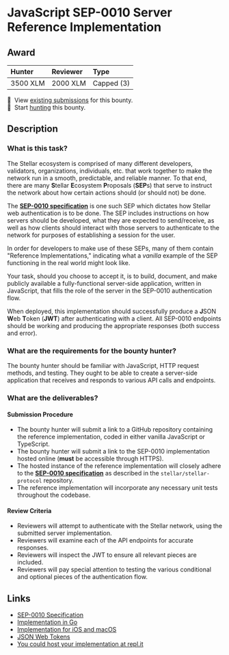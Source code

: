 # JavaScript SEP-0010 Server Reference Implementation

## Award

| Hunter | Reviewer | Type
| :- | :- | :-
| 3500 XLM | 2000 XLM | Capped (3)

[//]: # (make sure to replace the file-name placeholders `BOUNTY_FILE_NAME_NO_EXTENSION` and `BOUNTY_FILE_NAME_WITH_EXTENSION` in the next two lines with the actual bounty filename)
📜&nbsp; View [existing submissions](https://github.com/tyvdh/stellar-quest-bounties/issues?q=is%3Aissue+label%3Asep10-javascript-server) for this bounty. \
🔵&nbsp; Start [hunting](https://github.com/tyvdh/stellar-quest-bounties/issues/new?assignees=&labels=&template=begin-the-hunt.yml&link=https://github.com/tyvdh/stellar-quest-bounties/blob/main/bounties/level-2/sep10-javascript-server.md) this bounty.

## Description

### What is this task?

The Stellar ecosystem is comprised of many different developers, validators,
organizations, individuals, etc. that work together to make the network run in a
smooth, predictable, and reliable manner. To that end, there are many
**S**tellar **E**cosystem **P**roposals (**SEP**s) that serve to instruct the
network about how certain actions should (or should not) be done.

The **[SEP-0010 specification](https://github.com/stellar/stellar-protocol/blob/master/ecosystem/sep-0010.md)**
is one such SEP which dictates how Stellar web authentication is to be done. The
SEP includes instructions on how servers should be developed, what they are
expected to send/receive, as well as how clients should interact with those
servers to authenticate to the network for purposes of establishing a session
for the user.

In order for developers to make use of these SEPs, many of them contain
"Reference Implementations," indicating what a *vanilla* example of the SEP
functioning in the real world might look like.

Your task, should you choose to accept it, is to build, document, and make
publicly available a fully-functional server-side application, written in
JavaScript, that fills the role of the server in the SEP-0010 authentication
flow.

When deployed, this implementation should successfully produce a **J**SON
**W**eb **T**oken (**JWT**) after authenticating with a client. All SEP-0010
endpoints should be working and producing the appropriate responses (both
success and error).

### What are the requirements for the bounty hunter?

The bounty hunter should be familiar with JavaScript, HTTP request methods, and
testing. They ought to be able to create a server-side application that receives
and responds to various API calls and endpoints.

### What are the deliverables?

#### Submission Procedure

  - The bounty hunter will submit a link to a GitHub repository containing the
    reference implementation, coded in either vanilla JavaScript or TypeScript.
  - The bounty hunter will submit a link to the SEP-0010 implementation hosted
    online (**must** be accessible through HTTPS).
  - The hosted instance of the reference implementation will closely adhere to
    the **[SEP-0010 specification](https://github.com/stellar/stellar-protocol/blob/master/ecosystem/sep-0010.md)**
    as described in the `stellar/stellar-protocol` repository.
  - The reference implementation will incorporate any necessary unit tests
    throughout the codebase.

#### Review Criteria

  - Reviewers will attempt to authenticate with the Stellar network, using the
    submitted server implementation.
  - Reviewers will examine each of the API endpoints for accurate responses.
  - Reviewers will inspect the JWT to ensure all relevant pieces are included.
  - Reviewers will pay special attention to testing the various conditional and
    optional pieces of the authentication flow.

## Links

- [SEP-0010 Specification](https://github.com/stellar/stellar-protocol/blob/master/ecosystem/sep-0010.md)
- [Implementation in Go](https://github.com/stellar/go/tree/master/exp/services/webauth)
- [Implementation for iOS and macOS](https://github.com/Soneso/stellar-ios-mac-sdk/blob/master/README.md#8-stellar-web-authentication)
- [JSON Web Tokens](https://jwt.io/)
- [You could host your implementation at repl.it](https://replit.com/)
